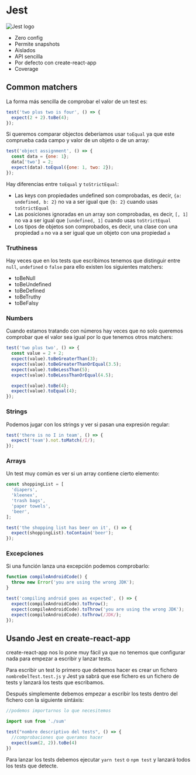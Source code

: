 # Jest

![Jest logo](https://cdn.auth0.com/blog/testing-react-with-jest/logo.png)

* Zero config
* Permite snapshots
* Aislados
* API sencilla
* Por defecto con create-react-app
* Coverage

## Common matchers

La forma más sencilla de comprobar el valor de un test es:

```js
test('two plus two is four', () => {
  expect(2 + 2).toBe(4);
});
```

Si queremos comparar objectos deberiamos usar `toEqual` ya que este comprueba cada campo y valor de un objeto o de un array:

```js
test('object assignment', () => {
  const data = {one: 1};
  data['two'] = 2;
  expect(data).toEqual({one: 1, two: 2});
});
```

Hay diferencias entre `toEqual` y `toStrictEqual`:

* Las keys con propiedades undefined son comprobadas, es decir, `{a: undefined, b: 2}` no va a ser igual que `{b: 2}` cuando usas `toStrictEqual`
* Las posiciones ignoradas en un array son comprobadas, es decir, `[, 1]` no va a ser igual que `[undefined, 1]` cuando usas `toStrictEqual`
* Los tipos de objetos son comprobados, es decir, una clase con una propiedad `a` no va a ser igual que un objeto con una propiedad `a`

### Truthiness

Hay veces que en los tests que escribimos tenemos que distinguir entre `null`, `undefined` o `false` para ello existen los siguientes matchers:

* toBeNull
* toBeUndefined
* toBeDefined
* toBeTruthy
* toBeFalsy

### Numbers

Cuando estamos tratando con números hay veces que no solo queremos comprobar que el valor sea igual por lo que tenemos otros matchers:

```js
test('two plus two', () => {
  const value = 2 + 2;
  expect(value).toBeGreaterThan(3);
  expect(value).toBeGreaterThanOrEqual(3.5);
  expect(value).toBeLessThan(5);
  expect(value).toBeLessThanOrEqual(4.5);

  expect(value).toBe(4);
  expect(value).toEqual(4);
});
```

### Strings

Podemos jugar con los strings y ver si pasan una expresión regular:

```js
test('there is no I in team', () => {
  expect('team').not.toMatch(/I/);
});
```

### Arrays

Un test muy común es ver si un array contiene cierto elemento:

```js
const shoppingList = [
  'diapers',
  'kleenex',
  'trash bags',
  'paper towels',
  'beer',
];

test('the shopping list has beer on it', () => {
  expect(shoppingList).toContain('beer');
});
```

### Excepciones

Si una función lanza una excepción podemos comprobarlo:

```js
function compileAndroidCode() {
  throw new Error('you are using the wrong JDK');
}

test('compiling android goes as expected', () => {
  expect(compileAndroidCode).toThrow();
  expect(compileAndroidCode).toThrow('you are using the wrong JDK');
  expect(compileAndroidCode).toThrow(/JDK/);
});
```

## Usando Jest en create-react-app

create-react-app nos lo pone muy fácil ya que no tenemos que configurar nada para empezar a escribir y lanzar tests.

Para escribir un test lo primero que debemos hacer es crear un fichero `nombreDelTest.test.js` y Jest ya sabrá que ese fichero es un fichero de tests y lanzará los tests que escribamos.

Después simplemente debemos empezar a escribir los tests dentro del fichero con la siguiente sintáxis:

```js
//podemos importarnos lo que necesitemos

import sum from './sum'

test("nombre descriptivo del tests", () => {
  //comprobaciones que queramos hacer
  expect(sum(2, 2)).toBe(4)
})
```

Para lanzar los tests debemos ejecutar `yarn test` o `npm test` y lanzará todos los tests que detecte.


